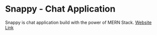 # Snappy - Chat Application

Snappy is chat application build with the power of MERN Stack. [Website Link](https://snoopy-dipesh-kumar-guptas-projects.vercel.app)




